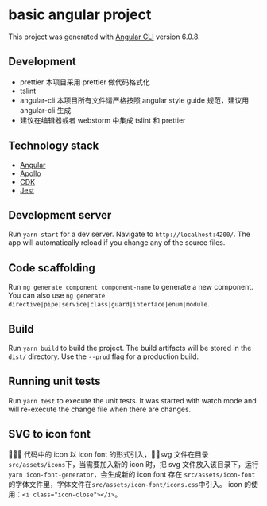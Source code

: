 # basic angular project

This project was generated with [Angular CLI](https://github.com/angular/angular-cli) version 6.0.8.

## Development

- prettier 本项目采用 prettier 做代码格式化
- tslint
- angular-cli 本项目所有文件请严格按照 angular style guide 规范，建议用 angular-cli 生成
- 建议在编辑器或者 webstorm 中集成 tslint 和 prettier

## Technology stack

- [Angular](https://angular.io/)
- [Apollo](https://www.apollographql.com/)
- [CDK](https://material.angular.io/cdk)
- [Jest](http://jestjs.io/)

## Development server

Run `yarn start` for a dev server. Navigate to `http://localhost:4200/`. The app will automatically reload if you change any of the source files.

## Code scaffolding

Run `ng generate component component-name` to generate a new component. You can also use `ng generate directive|pipe|service|class|guard|interface|enum|module`.

## Build

Run `yarn build` to build the project. The build artifacts will be stored in the `dist/` directory. Use the `--prod` flag for a production build.

## Running unit tests

Run `yarn test` to execute the unit tests. It was started with watch mode and will re-execute the change file when there are changes.

## SVG to icon font

 代码中的 icon 以 icon font 的形式引入，svg 文件在目录`src/assets/icons`下，当需要加入新的 icon 时，把 svg 文件放入该目录下，运行`yarn icon-font-generator`，会生成新的 icon font 存在 `src/assets/icon-font` 的字体文件里，字体文件在`src/assets/icon-font/icons.css`中引入。
icon 的使用：`<i class="icon-close"></i>`。
